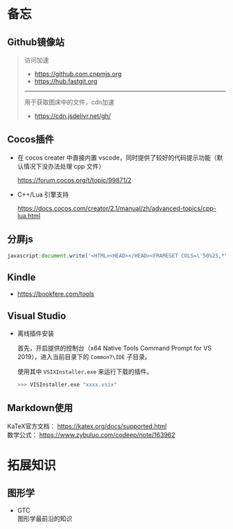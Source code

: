 # 备忘

## Github镜像站

> 访问加速
>
> - https://github.com.cnpmjs.org
> - https://hub.fastgit.org
>
> ---
>
> 用于获取图床中的文件，cdn加速
>
> - https://cdn.jsdelivr.net/gh/

## Cocos插件

+ 在 cocos creater 中直接内置 vscode，同时提供了较好的代码提示功能（默认情况下没办法处理 cpp 文件）

    https://forum.cocos.org/t/topic/99871/2

+ C++/Lua 引擎支持

    https://docs.cocos.com/creator/2.1/manual/zh/advanced-topics/cpp-lua.html

## 分屏js
```javascript
javascript:document.write('<HTML><HEAD></HEAD><FRAMESET COLS=\'50%25,*\'><FRAME SRC=' + location.href + '><FRAME SRC=' + location.href + '></FRAMESET></HTML>')
```

## Kindle

- https://bookfere.com/tools

## Visual Studio

- 离线插件安装

    首先，开启提供的控制台（x64 Native Tools Command Prompt for VS 2019），进入当前目录下的 `Common7\IDE` 子目录。

    使用其中 `VSIXInstaller.exe` 来运行下载的插件。

    ```bash
    >>> VISInstaller.exe "xxxx.vsix"
    ```

## Markdown使用

KaTeX官方文档： https://katex.org/docs/supported.html<br>
数学公式： https://www.zybuluo.com/codeep/note/163962

# 拓展知识

## 图形学

- GTC<br>图形学最前沿的知识
